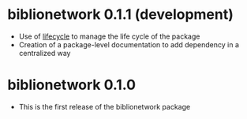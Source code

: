 # biblionetwork 0.1.1 (development)

* Use of [lifecycle](https://lifecycle.r-lib.org/index.html) to manage the life cycle of the package
* Creation of a package-level documentation to add dependency in a centralized way

# biblionetwork 0.1.0

* This is the first release of the biblionetwork package
